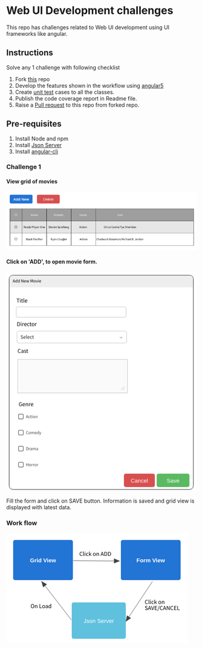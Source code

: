 # Web UI Development challenges
This repo has challenges related to Web UI development using UI frameworks like angular.

## Instructions 
Solve any 1 challenge with following checklist
1. Fork [this](https://github.com/programming-skill-tests/front-end) repo
2. Develop the features shown in the workflow using [angular5](https://angular.io/guide/quickstart)
3. Create [unit test](https://angular.io/guide/testing) cases to all the classes.
4. Publish the code coverage report in Readme file.
5. Raise a [Pull request](https://help.github.com/articles/creating-a-pull-request-from-a-fork/) to this repo from forked repo.

## Pre-requisites
1. Install Node and npm
2. Install [Json Server](https://github.com/typicode/json-server)
3. Install [angular-cli](https://cli.angular.io/)

### Challenge 1
#### View grid of movies
![Page-1](challenge1/page1.png)
#### Click on 'ADD', to open movie form.
![Page-2](challenge1/page2.png)

Fill the form and click on SAVE button. Information is saved and grid view is displayed with latest data.

### Work flow
![Workflow](challenge1/workflow.png)
